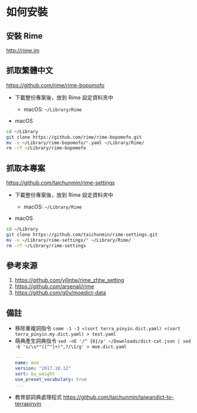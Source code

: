 # 如何安裝

## 安裝 Rime

<http://rime.im>

## 抓取繁體中文

<https://github.com/rime/rime-bopomofo>

* 下載整份專案後，放到 Rime 設定資料夾中
  - macOS: `~/Library/Rime`

* macOS

```sh
cd ~/Library
git clone https://github.com/rime/rime-bopomofo.git
mv -v ~/Library/rime-bopomofo/*.yaml ~/Library/Rime/
rm -rf ~/Library/rime-bopomofo
```

## 抓取本專案

<https://github.com/taichunmin/rime-settings>

* 下載整份專案後，放到 Rime 設定資料夾中
  - macOS: `~/Library/Rime`

* macOS

```sh
cd ~/Library
git clone https://github.com/taichunmin/rime-settings.git
mv -v ~/Library/rime-settings/* ~/Library/Rime/
rm -rf ~/Library/rime-settings
```

## 參考來源

1. <https://github.com/yjlintw/rime_zhtw_setting>
2. <https://github.com/arsenali/rime>
3. <https://github.com/g0v/moedict-data>

## 備註

* 移除重複詞指令 `comm -1 -3 <(sort terra_pinyin.dict.yaml) <(sort terra_pinyin.my.dict.yaml) > test.yaml`
* 萌典產生詞典指令 `sed -nE '/^ {6}/p' ~/Downloads/dict-cat.json | sed -E 's/\s*"([^"]+)",?/\1/g' > moe.dict.yaml`
  ```yml
  ---
  name: moe
  version: "2017.10.12"
  sort: by_weight
  use_preset_vocabulary: true
  ...
  ```
* 教育部詞典處理程式 <https://github.com/taichunmin/taiwandict-to-terrapinyin>
